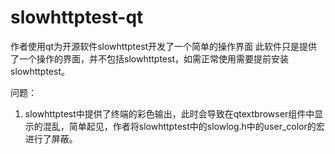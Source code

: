 # slowhttptest-qt
作者使用qt为开源软件slowhttptest开发了一个简单的操作界面
此软件只是提供了一个操作的界面，并不包括slowhttptest，如需正常使用需要提前安装slowhttptest。

问题：
1. slowhttptest中提供了终端的彩色输出，此时会导致在qtextbrowser组件中显示的混乱，简单起见，作者将slowhttptest中的slowlog.h中的user_color的宏进行了屏蔽。
